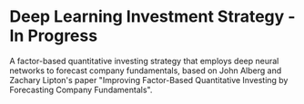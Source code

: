 # Deep Learning Investment Strategy - In Progress

A factor-based quantitative investing strategy that employs deep neural networks to forecast company fundamentals, based on John Alberg and Zachary Lipton's paper "Improving Factor-Based Quantitative Investing by Forecasting Company Fundamentals".
